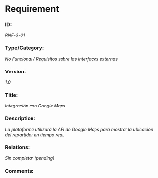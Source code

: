 # Requirement

### ID: 
_RNF-3-01_

### Type/Category: 
_No Funcional / Requisitos sobre las interfaces externas_

### Version: 
_1.0_

### Title: 
_Integración con Google Maps_

### Description: 
_La plataforma utilizará la API de Google Maps para mostrar la ubicación del repartidor en tiempo real._

### Relations: 
_Sin completar (pending)_

### Comments: 

